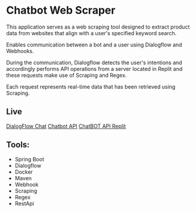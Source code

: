# Chatbot Web Scraper
This application serves as a web scraping tool designed to extract product data from websites that align with a user's specified keyword search.

Enables communication between a bot and a user using Dialogflow and Webhooks.

During the communication, Dialogflow detects the user's intentions and accordingly performs API operations from a server located in Replit and these requests make use of Scraping and Regex.

Each request represents real-time data that has been retrieved using Scraping.

## Live
[DialogFlow Chat](https://console.dialogflow.com/api-client/demo/embedded/c1cf1dc4-ba87-4c32-b191-b82259417327)
[Chatbot API](https://idok-chatbot.runmydocker-app.com/swagger-ui.html)
[ChatBOT API Replit](https://chatbot.idokrupik.repl.co/swagger-ui.html)



## Tools:
* Spring Boot
* Dialogflow
* Docker
* Maven
* Webhook
* Scraping
* Regex
* RestApi


